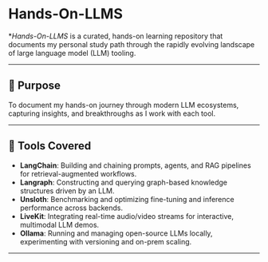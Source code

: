 # Hands-On-LLMS
**Hands-On-LLMS* is a curated, hands-on learning repository that documents my personal study path through the rapidly evolving landscape of large language model (LLM) tooling.

---

## 🎯 Purpose  
To document my hands-on journey through modern LLM ecosystems, capturing insights, and breakthroughs as I work with each tool.

---
## 🔧 Tools Covered  
- **LangChain**: Building and chaining prompts, agents, and RAG pipelines for retrieval-augmented workflows.  
- **Langraph**: Constructing and querying graph-based knowledge structures driven by an LLM.  
- **Unsloth**: Benchmarking and optimizing fine-tuning and inference performance across backends.  
- **LiveKit**: Integrating real-time audio/video streams for interactive, multimodal LLM demos.  
- **Ollama**: Running and managing open-source LLMs locally, experimenting with versioning and on-prem scaling.

---

